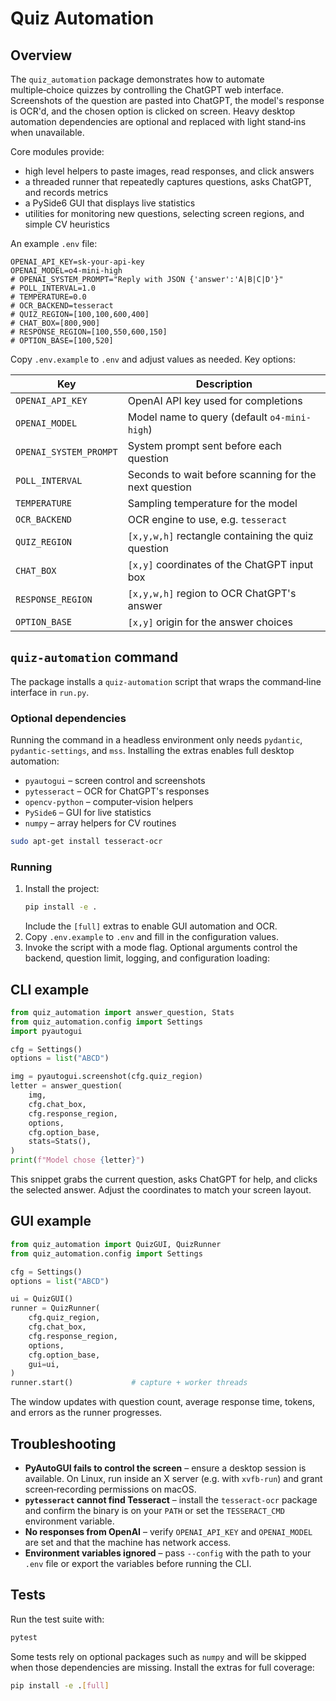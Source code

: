 # Quiz Automation

## Overview
The `quiz_automation` package demonstrates how to automate multiple‑choice quizzes by controlling the ChatGPT web interface.  Screenshots of the question are pasted into ChatGPT, the model's response is OCR'd, and the chosen option is clicked on screen.  Heavy desktop automation dependencies are optional and replaced with light stand‑ins when unavailable.

Core modules provide:
- high level helpers to paste images, read responses, and click answers
- a threaded runner that repeatedly captures questions, asks ChatGPT, and records metrics
- a PySide6 GUI that displays live statistics
- utilities for monitoring new questions, selecting screen regions, and simple CV heuristics



An example `.env` file:

```dotenv
OPENAI_API_KEY=sk-your-api-key
OPENAI_MODEL=o4-mini-high
# OPENAI_SYSTEM_PROMPT="Reply with JSON {'answer':'A|B|C|D'}"
# POLL_INTERVAL=1.0
# TEMPERATURE=0.0
# OCR_BACKEND=tesseract
# QUIZ_REGION=[100,100,600,400]
# CHAT_BOX=[800,900]
# RESPONSE_REGION=[100,550,600,150]
# OPTION_BASE=[100,520]
```

Copy `.env.example` to `.env` and adjust values as needed. Key options:

| Key | Description |
| --- | --- |
| `OPENAI_API_KEY` | OpenAI API key used for completions |
| `OPENAI_MODEL` | Model name to query (default `o4-mini-high`) |
| `OPENAI_SYSTEM_PROMPT` | System prompt sent before each question |
| `POLL_INTERVAL` | Seconds to wait before scanning for the next question |
| `TEMPERATURE` | Sampling temperature for the model |
| `OCR_BACKEND` | OCR engine to use, e.g. `tesseract` |
| `QUIZ_REGION` | `[x,y,w,h]` rectangle containing the quiz question |
| `CHAT_BOX` | `[x,y]` coordinates of the ChatGPT input box |
| `RESPONSE_REGION` | `[x,y,w,h]` region to OCR ChatGPT's answer |
| `OPTION_BASE` | `[x,y]` origin for the answer choices |


## `quiz-automation` command
The package installs a `quiz-automation` script that wraps the command‑line interface in `run.py`.

### Optional dependencies
Running the command in a headless environment only needs `pydantic`, `pydantic-settings`, and `mss`. Installing the extras enables full desktop automation:

* `pyautogui` – screen control and screenshots
* `pytesseract` – OCR for ChatGPT's responses
* `opencv-python` – computer‑vision helpers
* `PySide6` – GUI for live statistics
* `numpy` – array helpers for CV routines



```bash
sudo apt-get install tesseract-ocr
```

### Running
1. Install the project:
   ```bash
   pip install -e .
   ```
   Include the `[full]` extras to enable GUI automation and OCR.
2. Copy `.env.example` to `.env` and fill in the configuration values.
3. Invoke the script with a mode flag. Optional arguments control the backend,
   question limit, logging, and configuration loading:




## CLI example
```python
from quiz_automation import answer_question, Stats
from quiz_automation.config import Settings
import pyautogui

cfg = Settings()
options = list("ABCD")

img = pyautogui.screenshot(cfg.quiz_region)
letter = answer_question(
    img,
    cfg.chat_box,
    cfg.response_region,
    options,
    cfg.option_base,
    stats=Stats(),
)
print(f"Model chose {letter}")
```
This snippet grabs the current question, asks ChatGPT for help, and clicks the selected answer.  Adjust the coordinates to match your screen layout.

## GUI example
```python
from quiz_automation import QuizGUI, QuizRunner
from quiz_automation.config import Settings

cfg = Settings()
options = list("ABCD")

ui = QuizGUI()
runner = QuizRunner(
    cfg.quiz_region,
    cfg.chat_box,
    cfg.response_region,
    options,
    cfg.option_base,
    gui=ui,
)
runner.start()             # capture + worker threads
```
The window updates with question count, average response time, tokens, and errors as the runner progresses.

## Troubleshooting
* **PyAutoGUI fails to control the screen** – ensure a desktop session is available. On Linux, run inside an X server (e.g. with `xvfb-run`) and grant screen‑recording permissions on macOS.
* **`pytesseract` cannot find Tesseract** – install the `tesseract-ocr` package and confirm the binary is on your `PATH` or set the `TESSERACT_CMD` environment variable.
* **No responses from OpenAI** – verify `OPENAI_API_KEY` and `OPENAI_MODEL` are set and that the machine has network access.
* **Environment variables ignored** – pass `--config` with the path to your `.env` file or export the variables before running the CLI.

## Tests
Run the test suite with:
```bash
pytest
```
Some tests rely on optional packages such as `numpy` and will be skipped when
those dependencies are missing. Install the extras for full coverage:

```bash
pip install -e .[full]
```
